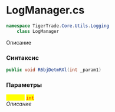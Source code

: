 
# LogManager.cs
```csharp
namespace TigerTrade.Core.Utils.Logging  
    class LogManager
```

Описание

### Синтаксис
```csharp
public void R6bjDetmRXl(int _param1)
```

### Параметры  
<mark style="color:yellow;">**`_param1`**</mark> <mark style="color:red;">`int`</mark>  
 *Описание*  
  

                    
                    